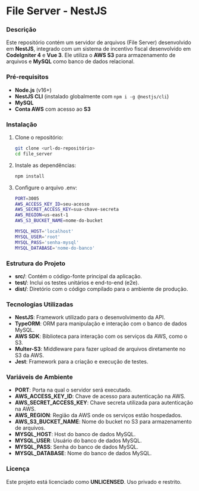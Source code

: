 # File Server - NestJS

### Descrição
Este repositório contém um servidor de arquivos (File Server) desenvolvido em **NestJS**, integrado com um sistema de incentivo fiscal desenvolvido em **CodeIgniter 4** e **Vue 3**. Ele utiliza o **AWS S3** para armazenamento de arquivos e **MySQL** como banco de dados relacional.

### Pré-requisitos

- **Node.js** (v16+)
- **NestJS CLI** (instalado globalmente com `npm i -g @nestjs/cli`)
- **MySQL** 
- **Conta AWS** com acesso ao **S3**

### Instalação

1. Clone o repositório:
   ```bash
   git clone <url-do-repositório>
   cd file_server
   
2. Instale as dependências:
   ```bash
   npm install

3. Configure o arquivo .env:
   ```bash
   PORT=3005
   AWS_ACCESS_KEY_ID=seu-acesso
   AWS_SECRET_ACCESS_KEY=sua-chave-secreta
   AWS_REGION=us-east-1
   AWS_S3_BUCKET_NAME=nome-do-bucket

   MYSQL_HOST='localhost'
   MYSQL_USER='root'
   MYSQL_PASS='senha-mysql'
   MYSQL_DATABASE='nome-do-banco'

### Estrutura do Projeto

- **src/**: Contém o código-fonte principal da aplicação.
- **test/**: Inclui os testes unitários e end-to-end (e2e).
- **dist/**: Diretório com o código compilado para o ambiente de produção.

### Tecnologias Utilizadas

- **NestJS**: Framework utilizado para o desenvolvimento da API.
- **TypeORM**: ORM para manipulação e interação com o banco de dados MySQL.
- **AWS SDK**: Biblioteca para interação com os serviços da AWS, como o S3.
- **Multer-S3**: Middleware para fazer upload de arquivos diretamente no S3 da AWS.
- **Jest**: Framework para a criação e execução de testes.

### Variáveis de Ambiente

- **PORT**: Porta na qual o servidor será executado.
- **AWS_ACCESS_KEY_ID**: Chave de acesso para autenticação na AWS.
- **AWS_SECRET_ACCESS_KEY**: Chave secreta utilizada para autenticação na AWS.
- **AWS_REGION**: Região da AWS onde os serviços estão hospedados.
- **AWS_S3_BUCKET_NAME**: Nome do bucket no S3 para armazenamento de arquivos.
- **MYSQL_HOST**: Host do banco de dados MySQL.
- **MYSQL_USER**: Usuário do banco de dados MySQL.
- **MYSQL_PASS**: Senha do banco de dados MySQL.
- **MYSQL_DATABASE**: Nome do banco de dados MySQL.

### Licença

Este projeto está licenciado como **UNLICENSED**. Uso privado e restrito.





